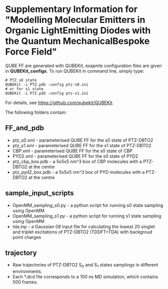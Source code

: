 # Supplementary Information for "Modelling Molecular Emitters in Organic LightEmitting Diodes with the Quantum MechanicalBespoke Force Field"

QUBE FF are generated with QUBEKit, exapmle configuration files are given in **QUBEKit_configs**. To run QUBEKit in command line, simply type:
   
    # PTZ s0 state
    QUBEKit -i PTZ.pdb -config ptz-s0.ini
    # or for s1 state
    QUBEKit -i PTZ.pdb -config ptz-s1.ini

For details, see https://github.com/qubekit/QUBEKit.

The following folders contain:

## FF_and_pdb
 * ptz_s0.xml - parameterised QUBE FF for the s0 state of PTZ-DBTO2
 * ptz_s1.xml - parameterised QUBE FF for the s1 state of PTZ-DBTO2
 * CBP.xml - parameterised QUBE FF for the s0 state of CBP
 * PYD2.xml - parameterised QUBE FF for the s0 state of PYD2
 * ptz_cbp_box.pdb - a 5x5x5 nm^3 box of CBP molecules with a PTZ-DBTO2 at the centre
 * ptz_pyd2_box.pdb - a 5x5x5 nm^3 box of PYD molecules with a PTZ-DBTO2 at the centre
 
## sample_input_scripts
 * OpenMM_sampling_s0.py - a python script for running s0 state sampling using OpenMM
 * OpenMM_sampling_s1.py - a python script for running s1 state sampling using OpenMM
 * tda.inp - a Gaussian 09 input file for calculating the lowest 20 singlet and triplet excitations of PTZ-DBTO2 (TDDFT+TDA) with backgroud point charges

## trajectory
 * Raw trajectories of PTZ-DBTO2 S<sub>0</sub> and S<sub>1</sub> states samplings in different environments.
 * Each *.dcd file corresponds to a 100 ns MD simulation, which contains 500 frames. 
